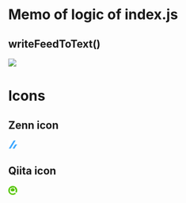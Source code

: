 # Memo of logic of index.js

## writeFeedToText()

![](memo_writeFeedToText.jpg)

# Icons

## Zenn icon

![ZennIcon](zenn.png)

## Qiita icon
![QiitaIcon](qiita.png)

